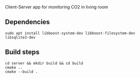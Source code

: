 Client-Server app for monitoring CO2 in living room

## Dependencies

```
sudo apt install libboost-system-dev libboost-filesystem-dev libsqlite3-dev
```

## Build steps

```
cd server && mkdir build && cd build 
cmake ..
cmake --build .
```